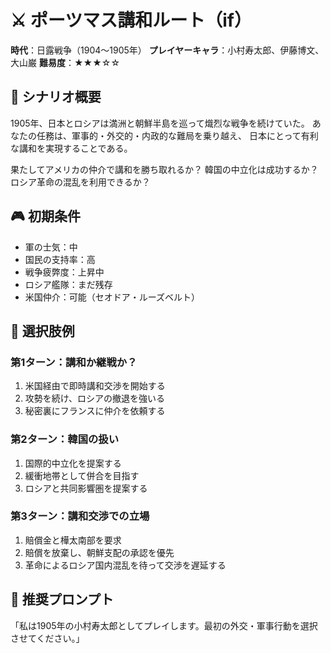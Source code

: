 # ⚔️ ポーツマス講和ルート（if）
**時代**：日露戦争（1904〜1905年）
**プレイヤーキャラ**：小村寿太郎、伊藤博文、大山巌
**難易度**：★★★☆☆

## 📖 シナリオ概要
1905年、日本とロシアは満洲と朝鮮半島を巡って熾烈な戦争を続けていた。
あなたの任務は、軍事的・外交的・内政的な難局を乗り越え、
日本にとって有利な講和を実現することである。

果たしてアメリカの仲介で講和を勝ち取れるか？
韓国の中立化は成功するか？
ロシア革命の混乱を利用できるか？

## 🎮 初期条件
- 軍の士気：中
- 国民の支持率：高
- 戦争疲弊度：上昇中
- ロシア艦隊：まだ残存
- 米国仲介：可能（セオドア・ルーズベルト）

## 🔀 選択肢例

### 第1ターン：講和か継戦か？
1. 米国経由で即時講和交渉を開始する
2. 攻勢を続け、ロシアの撤退を強いる
3. 秘密裏にフランスに仲介を依頼する

### 第2ターン：韓国の扱い
1. 国際的中立化を提案する
2. 緩衝地帯として併合を目指す
3. ロシアと共同影響圏を提案する

### 第3ターン：講和交渉での立場
1. 賠償金と樺太南部を要求
2. 賠償を放棄し、朝鮮支配の承認を優先
3. 革命によるロシア国内混乱を待って交渉を遅延する

## 🧠 推奨プロンプト
「私は1905年の小村寿太郎としてプレイします。最初の外交・軍事行動を選択させてください。」
